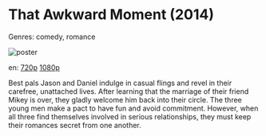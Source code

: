 # That Awkward Moment (2014)

Genres: comedy, romance

![poster](http://image.tmdb.org/t/p/w500/lvj2Nqr9RLA6ichyui5Th8oZq5s.jpg)

en:
  [720p](magnet:?xt=urn:btih:507BCFD36979858552299DB1F68707AE4BFB89E3&tr=udp://glotorrents.pw:6969/announce&tr=udp://tracker.opentrackr.org:1337/announce&tr=udp://torrent.gresille.org:80/announce&tr=udp://tracker.openbittorrent.com:80&tr=udp://tracker.coppersurfer.tk:6969&tr=udp://tracker.leechers-paradise.org:6969&tr=udp://p4p.arenabg.ch:1337&tr=udp://tracker.internetwarriors.net:1337)
  [1080p](magnet:?xt=urn:btih:C0F12089065F3C7E3234EF83FCAF8D62A6C7A6C6&tr=udp://glotorrents.pw:6969/announce&tr=udp://tracker.opentrackr.org:1337/announce&tr=udp://torrent.gresille.org:80/announce&tr=udp://tracker.openbittorrent.com:80&tr=udp://tracker.coppersurfer.tk:6969&tr=udp://tracker.leechers-paradise.org:6969&tr=udp://p4p.arenabg.ch:1337&tr=udp://tracker.internetwarriors.net:1337)
  


Best pals Jason and Daniel indulge in casual flings and revel in their carefree, unattached lives. After learning that the marriage of their friend Mikey is over, they gladly welcome him back into their circle. The three young men make a pact to have fun and avoid commitment. However, when all three find themselves involved in serious relationships, they must keep their romances secret from one another.